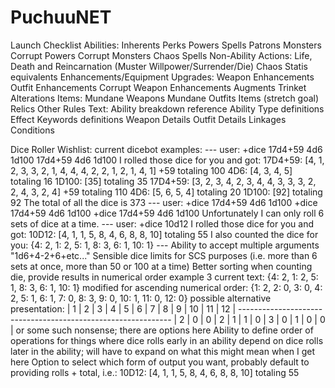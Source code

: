 # PuchuuNET

Launch Checklist
 Abilities:
    Inherents
    Perks
    Powers
    Spells
    Patrons
    Monsters
    Corrupt Powers
    Corrupt Monsters
    Chaos Spells
 Non-Ability Actions:
    Life, Death and Reincarnation (Muster Willpower/Surrender/Die)
    Chaos Statis equivalents
 Enhancements/Equipment Upgrades:
    Weapon Enhancements
    Outfit Enhancements
    Corrupt Weapon Enhancements
    Augments
    Trinket Alterations
 Items:
    Mundane Weapons
    Mundane Outfits
    Items
    (stretch goal) Relics
 Other Rules Text:
    Ability breakdown reference
    Ability Type definitions
    Effect Keywords definitions
    Weapon Details
    Outfit Details
    Linkages
    Conditions

Dice Roller Wishlist:
    current dicebot examples:
            ---
            user: +dice 17d4+59 4d6 1d100 17d4+59 4d6 1d100
            ​I rolled those dice for you and got:
            17D4+59: [4, 1, 2, 3, 3, 2, 1, 4, 4, 4, 2, 2, 1, 2, 1, 4, 1] +59 totaling 100
            4D6: [4, 3, 4, 5]  totaling 16
            1D100: [35]  totaling 35
            17D4+59: [3, 2, 3, 4, 2, 3, 4, 4, 3, 3, 3, 2, 2, 4, 3, 2, 4] +59 totaling 110
            4D6: [5, 6, 5, 4]  totaling 20
            1D100: [92]  totaling 92
            The total of all the dice is 373
            ---
            user:  +dice 17d4+59 4d6 1d100
                +dice 17d4+59 4d6 1d100
                +dice 17d4+59 4d6 1d100
            ​Unfortunately I can only roll 6 sets of dice at a time.
            ---
            user: +dice 10d12
            ​I rolled those dice for you and got:
            10D12: [4, 1, 1, 5, 8, 4, 6, 8, 8, 10]  totaling 55
            I also counted the dice for you: {4: 2, 1: 2, 5: 1, 8: 3, 6: 1, 10: 1}
            ---
    Ability to accept multiple arguments
        "1d6+4-2+6+etc..."
    Sensible dice limits for SCS purposes (i.e. more than 6 sets at once, more than 50 or 100 at a time)
    Better sorting
        when counting die, provide results in numerical order
            example 3 current text:
                {4: 2, 1: 2, 5: 1, 8: 3, 6: 1, 10: 1}
            modified for ascending numerical order:
                {1: 2, 2: 0, 3: 0, 4: 2, 5: 1, 6: 1, 7: 0, 8: 3, 9: 0, 10: 1, 11: 0, 12: 0}
            possible alternative presentation:
                |  1 |  2 |  3 |  4 |  5 |  6 |  7 |  8 |  9 | 10 | 11 | 12 |
                -------------------------------------------------------------
                |  2 |  0 |  0 |  2 |  1 |  1 |  0 |  3 |  0 |  1 |  0 |  0 |
                or some such nonsense; there are options here
    Ability to define order of operations
        for things where dice rolls early in an ability depend on dice rolls later in the ability; will have to expand on what this might mean when I get here
    Option to select which form of output you want, probably default to providing rolls + total, i.e.:
        10D12: [4, 1, 1, 5, 8, 4, 6, 8, 8, 10]  totaling 55

